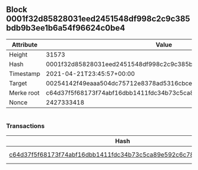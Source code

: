 ## Block 0001f32d85828031eed2451548df998c2c9c385bdb9b3ee1b6a54f96624c0be4

Attribute | Value
--- | ---
Height | 31573
Hash | 0001f32d85828031eed2451548df998c2c9c385bdb9b3ee1b6a54f96624c0be4
Timestamp | 2021-04-21T23:45:57+00:00
Target | 00254142f49eaaa504dc75712e8378ad5316cbcead634704b3734b6271167cc4
Merke root | c64d37f5f68173f74abf16dbb1411fdc34b73c5ca89e592c6c7802a44c5bdfe2
Nonce | 2427333418

```

```

### Transactions

Hash | Amount
--- | ---
[c64d37f5f68173f74abf16dbb1411fdc34b73c5ca89e592c6c7802a44c5bdfe2](c64d37f5f68173f74abf16dbb1411fdc34b73c5ca89e592c6c7802a44c5bdfe2.md) | 10.00000000 SKEPTI 
